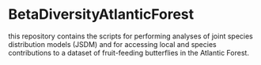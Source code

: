 # BetaDiversityAtlanticForest
this repository contains the scripts for performing analyses of joint species distribution models (JSDM) and for accessing local and species contributions to a dataset of fruit-feeding butterflies in the Atlantic Forest.
